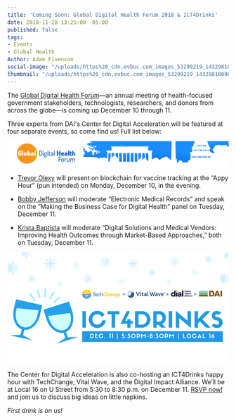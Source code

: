 ```yaml
---
title: 'Coming Soon: Global Digital Health Forum 2018 & ICT4Drinks'
date: 2018-11-28 13:25:00 -05:00
published: false
tags:
- Events
- Global Health
Author: Adam Fivenson
social-image: "/uploads/https%20_cdn.evbuc.com_images_53299219_143298100909_1_original.jpg.png"
thumbnail: "/uploads/https%20_cdn.evbuc.com_images_53299219_143298100909_1_original.jpg.png"
---
```


The [Global Digital Health Forum](http://www.cvent.com/events/2018-global-digital-health-forum/event-summary-a8f2c247c810491ca434c825e1e21d89.aspx?dvce=1)—an annual meeting of health-focused government stakeholders, technologists, researchers, and donors from across the globe—is coming up December 10 through 11.

Three experts from DAI's Center for Digital Acceleration will be featured at four separate events, so come find us! Full list below:

![gdaaa.jpg](/uploads/gdaaa.jpg)

<!--more-->

* [Trevor Olexy](https://www.dai.com/who-we-are/our-team/trevor-oxley) will present on blockchain for vaccine tracking at the “Appy Hour” (pun intended) on Monday, December 10, in the evening.

* [Bobby Jefferson](https://www.dai.com/who-we-are/our-team/bobby-jefferson) will moderate “Electronic Medical Records” and speak on the “Making the Business Case for Digital Health” panel on Tuesday, December 11.

* [Krista Baptista](https://www.dai.com/who-we-are/our-team/krista-baptista) will moderate “Digital Solutions and Medical Vendors: Improving Health Outcomes through Market-Based Approaches,” both on Tuesday, December 11.

![https _cdn.evbuc.com_images_53299219_143298100909_1_original.jpg.png](/uploads/https%20_cdn.evbuc.com_images_53299219_143298100909_1_original.jpg.png)

The Center for Digital Acceleration is also co-hosting an ICT4Drinks happy hour with TechChange, Vital Wave, and the Digital Impact Alliance. We’ll be at Local 16 on U Street from 5:30 to 8:30 p.m. on December 11. [RSVP now!](https://www.eventbrite.com/e/december-ict4drinks-tickets-52533689680) and join us to discuss big ideas on little napkins.

*First drink is on us!*